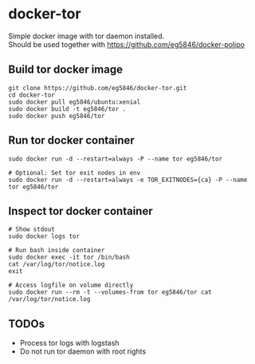# docker-tor
Simple docker image with tor daemon installed.  
Should be used together with https://github.com/eg5846/docker-polipo

## Build tor docker image
```
git clone https://github.com/eg5846/docker-tor.git
cd docker-tor
sudo docker pull eg5846/ubuntu:xenial
sudo docker build -t eg5846/tor .
sudo docker push eg5846/tor
```

## Run tor docker container
```
sudo docker run -d --restart=always -P --name tor eg5846/tor

# Optional: Set tor exit nodes in env
sudo docker run -d --restart=always -e TOR_EXITNODES={ca} -P --name tor eg5846/tor
```

## Inspect tor docker container
```
# Show stdout
sudo docker logs tor

# Run bash inside container
sudo docker exec -it tor /bin/bash
cat /var/log/tor/notice.log
exit

# Access logfile on volume directly
sudo docker run --rm -t --volumes-from tor eg5846/tor cat /var/log/tor/notice.log 
```

## TODOs
* Process tor logs with logstash
* Do not run tor daemon with root rights
